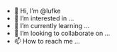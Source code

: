 - 👋 Hi, I’m @lufke
- 👀 I’m interested in ...
- 🌱 I’m currently learning ...
- 💞️ I’m looking to collaborate on ...
- 📫 How to reach me ...

<!---
lufke/lufke is a ✨ special ✨ repository because its `README.md` (this file) appears on your GitHub profile.
You can click the Preview link to take a look at your changes.
--->
